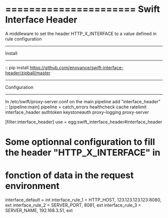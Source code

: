 
======================
Swift Interface Header
======================

A middleware to set the header HTTP_X_INTERFACE to a value defined in rule configuration                                        

*******
Install
*******

::
 pip install https://github.com/enovance/swift-interface-header/zipball/master

*************
Configuration
*************

In /etc/swift/proxy-server.conf on the main pipeline add "interface_header"
::
   [pipeline:main]
   pipeline = catch_errors healthcheck cache ratelimit interface_header authtoken keystoneauth proxy-logging proxy-server


   [filter:interface_header]
   use = egg:swift_interface_header#interface_header

   # Some optionnal configuration to fill the header "HTTP_X_INTERFACE" in
   # fonction of data in the request environment
   interface_default = int
   interface_rule_1 = HTTP_HOST, 123.123.123.123:8080, ext
   interface_rule_2 = SERVER_PORT, 8081, ext
   interface_rule_3 = SERVER_NAME, 192.168.3.51, ext
